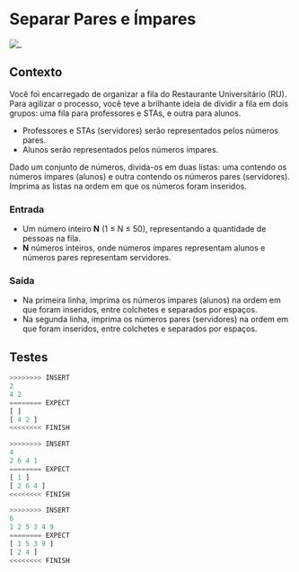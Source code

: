 # Separar Pares e Ímpares

![_](https://raw.githubusercontent.com/qxcodefup/arcade/master/base/fila/cover.jpg)

## Contexto

Você foi encarregado de organizar a fila do Restaurante Universitário (RU). Para agilizar o processo, você teve a brilhante ideia de dividir a fila em dois grupos: uma fila para professores e STAs, e outra para alunos.

- Professores e STAs (servidores) serão representados pelos números pares.
- Alunos serão representados pelos números ímpares.

Dado um conjunto de números, divida-os em duas listas: uma contendo os números ímpares (alunos) e outra contendo os números pares (servidores). Imprima as listas na ordem em que os números foram inseridos.

### Entrada

- Um número inteiro **N** (1 ≤ N ≤ 50), representando a quantidade de pessoas na fila.
- **N** números inteiros, onde números ímpares representam alunos e números pares representam servidores.

### Saída

- Na primeira linha, imprima os números ímpares (alunos) na ordem em que foram inseridos, entre colchetes e separados por espaços.
- Na segunda linha, imprima os números pares (servidores) na ordem em que foram inseridos, entre colchetes e separados por espaços.

## Testes

```py
>>>>>>>> INSERT
2
4 2
======== EXPECT
[ ]
[ 4 2 ]
<<<<<<<< FINISH
```

```py
>>>>>>>> INSERT
4
2 6 4 1
======== EXPECT
[ 1 ]
[ 2 6 4 ]
<<<<<<<< FINISH
```

```py
>>>>>>>> INSERT
6
1 2 5 3 4 9
======== EXPECT
[ 1 5 3 9 ]
[ 2 4 ]
<<<<<<<< FINISH
```
